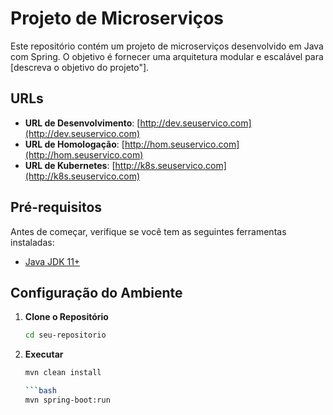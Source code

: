 # Projeto de Microserviços

Este repositório contém um projeto de microserviços desenvolvido em Java com Spring. 
O objetivo é fornecer uma arquitetura modular e escalável para [descreva o objetivo do projeto"].

## URLs

- **URL de Desenvolvimento**: [http://dev.seuservico.com](http://dev.seuservico.com)
- **URL de Homologação**: [http://hom.seuservico.com](http://hom.seuservico.com)
- **URL de Kubernetes**: [http://k8s.seuservico.com](http://k8s.seuservico.com)

## Pré-requisitos

Antes de começar, verifique se você tem as seguintes ferramentas instaladas:

- [Java JDK 11+](https://www.oracle.com/java/technologies/javase-jdk11-downloads.html)


## Configuração do Ambiente

1. **Clone o Repositório**

   ```bash
   cd seu-repositorio
   
2. **Executar**

   ```bash
   mvn clean install

   ```bash
   mvn spring-boot:run

